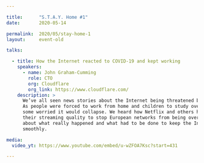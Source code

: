 ```yaml
---

title:      "S.T.A.Y. Home #1"
date:       2020-05-14

permalink:  2020/05/stay-home-1
layout:     event-old

talks:

  - title: How the Internet reacted to COVID-19 and kept working
    speakers:
      - name: John Graham-Cumming
        role: CTO
        org: Cloudflare
        org_link: https://www.cloudflare.com/
    description: >
      We’ve all seen news stories about the Internet being threatened by #COVID19.
      As people were forced to work from home and children to study over the Internet,
      some worried it would collapse. We heard how Netflix and others had to reduce
      their streaming quality to stop European networks from being overloaded. I’ll talk
      about what really happened and what had to be done to keep the Internet running
      smoothly.

media:
  video_yt: https://www.youtube.com/embed/u-wZFOA7Ksc?start=431

---
```

